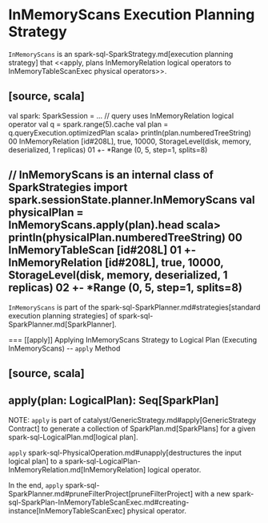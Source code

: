 # InMemoryScans Execution Planning Strategy

`InMemoryScans` is an spark-sql-SparkStrategy.md[execution planning strategy] that <<apply, plans InMemoryRelation logical operators to InMemoryTableScanExec physical operators>>.

[source, scala]
----
val spark: SparkSession = ...
// query uses InMemoryRelation logical operator
val q = spark.range(5).cache
val plan = q.queryExecution.optimizedPlan
scala> println(plan.numberedTreeString)
00 InMemoryRelation [id#208L], true, 10000, StorageLevel(disk, memory, deserialized, 1 replicas)
01    +- *Range (0, 5, step=1, splits=8)

// InMemoryScans is an internal class of SparkStrategies
import spark.sessionState.planner.InMemoryScans
val physicalPlan = InMemoryScans.apply(plan).head
scala> println(physicalPlan.numberedTreeString)
00 InMemoryTableScan [id#208L]
01    +- InMemoryRelation [id#208L], true, 10000, StorageLevel(disk, memory, deserialized, 1 replicas)
02          +- *Range (0, 5, step=1, splits=8)
----

`InMemoryScans` is part of the spark-sql-SparkPlanner.md#strategies[standard execution planning strategies] of spark-sql-SparkPlanner.md[SparkPlanner].

=== [[apply]] Applying InMemoryScans Strategy to Logical Plan (Executing InMemoryScans) -- `apply` Method

[source, scala]
----
apply(plan: LogicalPlan): Seq[SparkPlan]
----

NOTE: `apply` is part of catalyst/GenericStrategy.md#apply[GenericStrategy Contract] to generate a collection of SparkPlan.md[SparkPlans] for a given spark-sql-LogicalPlan.md[logical plan].

`apply` spark-sql-PhysicalOperation.md#unapply[destructures the input logical plan] to a spark-sql-LogicalPlan-InMemoryRelation.md[InMemoryRelation] logical operator.

In the end, `apply` spark-sql-SparkPlanner.md#pruneFilterProject[pruneFilterProject] with a new spark-sql-SparkPlan-InMemoryTableScanExec.md#creating-instance[InMemoryTableScanExec] physical operator.
